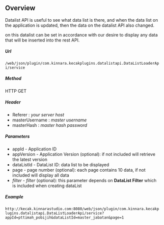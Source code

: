 ## Overview ##

Datalist API is useful to see what data list is there, and when the data list on the application is updated, then the data on the datalist API also changed.

on this datalist can be set in accordance with our desire to display any data that will be inserted into the rest API.

##### Url #####

`/web/json/plugin/com.kinnara.kecakplugins.datalistapi.DataListLoaderApi/service`

##### Method #####
HTTP GET

##### Header #####
* Referer : *your server host*
* masterUsername : *master username*
* masterHash : *master hash password*

##### Parameters #####
* appId - Application ID
* appVersion - Application Version (optional): if not included will retrieve the latest version
* dataListId - DataList ID: data list to be displayed
* page - page number (optional): each page contains 10 data, if not included will display all data
* *filter* - *filter* (optional): this parameter depends on **DataList Filter** which is included when creating dataList

##### Example #####
`http://kecak.kinnarastudio.com:8080/web/json/plugin/com.kinnara.kecakplugins.datalistapi.DataListLoaderApi/service?appId=pttimah_pobijih&dataListId=master_jabatan&page=1`

